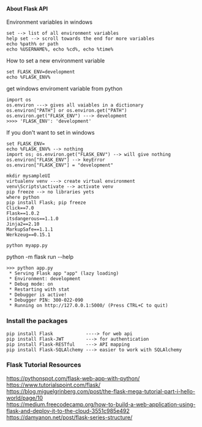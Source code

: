 #### About Flask API
Environment variables in windows
```
set --> list of all environment variables
help set --> scroll towards the end for more variables
echo %path% or path
echo %USERNAME%, echo %cd%, echo %time%
```
How to set a new environment variable
```
set FLASK_ENV=development
echo %FLASK_ENV%
```
get windows enviroment variable from python
```
import os
os.environ ---> gives all vaiables in a dictionary
os.environ["PATH"] or os.environ.get("PATH")
os.environ.get("FLASK_ENV") ---> development
>>>> 'FLASK_ENV': 'development'
```
If you don't want to set in windows
```
set FLASK_ENV=
echo %FLASK_ENV% --> nothing
import os; os.environ.get("FLASK_ENV") --> will give nothing
os.environ["FLASK_ENV"] --> keyError
os.environ["FLASK_ENV"] = "development"
```

```
mkdir mysampleUI
virtualenv venv ---> create virtual environment
venv\Scripts\activate --> activate venv
pip freeze --> no libraries yets
where python
pip install Flask; pip freeze
Click==7.0
Flask==1.0.2
itsdangerous==1.1.0
Jinja2==2.10
MarkupSafe==1.1.1
Werkzeug==0.15.1

python myapp.py

```

python -m flask run --help

```
>>> python app.py
 * Serving Flask app "app" (lazy loading)
 * Environment: development
 * Debug mode: on
 * Restarting with stat
 * Debugger is active!
 * Debugger PIN: 300-022-090
 * Running on http://127.0.0.1:5000/ (Press CTRL+C to quit)
```

### Install the packages

```
pip install Flask            ----> for web api 
pip install Flask-JWT        ---> for authentication
pip install Flask-RESTful    ---> API mapping
pip install Flask-SQLAlchemy ---> easier to work with SQLAlchemy
```

### Flask Tutorial Resources
https://pythonspot.com/flask-web-app-with-python/ <br>
https://www.tutorialspoint.com/flask/ <br>
https://blog.miguelgrinberg.com/post/the-flask-mega-tutorial-part-i-hello-world/page/10 <br>
https://medium.freecodecamp.org/how-to-build-a-web-application-using-flask-and-deploy-it-to-the-cloud-3551c985e492 <br>
https://damyanon.net/post/flask-series-structure/





